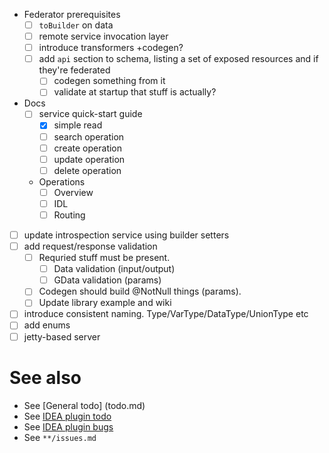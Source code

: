 - Federator prerequisites
  - [ ] `toBuilder` on data
  - [ ] remote service invocation layer
  - [ ] introduce transformers +codegen?
  - [ ] add `api` section to schema, listing a set of exposed resources and if they're federated
    - [ ] codegen something from it
    - [ ] validate at startup that stuff is actually?

- Docs
  - [ ] service quick-start guide
    - [x] simple read
    - [ ] search operation
    - [ ] create operation
    - [ ] update operation
    - [ ] delete operation
  - Operations
    - [ ] Overview
    - [ ] IDL
    - [ ] Routing
    
- [ ] update introspection service using builder setters
- [ ] add request/response validation
  - [ ] Requried stuff must be present. 
    - [ ] Data validation (input/output)
    - [ ] GData validation (params)
  - [ ] Codegen should build @NotNull things (params). 
  - [ ] Update library example and wiki
- [ ] introduce consistent naming. Type/VarType/DataType/UnionType etc
- [ ] add enums
- [ ] jetty-based server

# See also
- See [General todo] (todo.md)
- See [IDEA plugin todo](idea-plugin/todo.md)
- See [IDEA plugin bugs](idea-plugin/bugs.md)
- See `**/issues.md`
